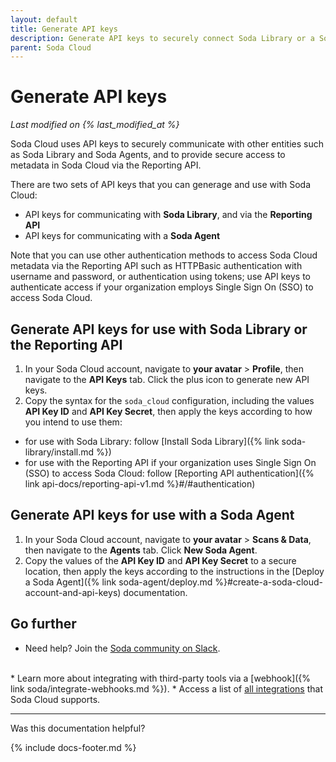 ```yaml
---
layout: default
title: Generate API keys
description: Generate API keys to securely connect Soda Library or a Soda Agent to Soda Cloud, or to access Soda Cloud via API.
parent: Soda Cloud
---
```


# Generate API keys
*Last modified on {% last_modified_at %}*

Soda Cloud uses API keys to securely communicate with other entities such as Soda Library and Soda Agents, and to provide secure access to metadata in Soda Cloud via the Reporting API. 

There are two sets of API keys that you can generage and use with Soda Cloud:
* API keys for communicating with **Soda Library**, and via the **Reporting API**
* API keys for communicating with a **Soda Agent**

Note that you can use other authentication methods to access Soda Cloud metadata via the Reporting API such as HTTPBasic authentication with username and password, or authentication using tokens; use API keys to authenticate access if your organization employs Single Sign On (SSO) to access Soda Cloud.

## Generate API keys for use with Soda Library or the Reporting API

1. In your Soda Cloud account, navigate to **your avatar** > **Profile**, then navigate to the **API Keys** tab. Click the plus icon to generate new API keys.
2. Copy the syntax for the `soda_cloud` configuration, including the values **API Key ID** and **API Key Secret**, then apply the keys according to how you intend to use them:
* for use with Soda Library: follow [Install Soda Library]({% link soda-library/install.md %})
* for use with the Reporting API if your organization uses Single Sign On (SSO) to access Soda Cloud: follow [Reporting API authentication]({% link api-docs/reporting-api-v1.md %}#/#authentication) 


## Generate API keys for use with a Soda Agent

1. In your Soda Cloud account, navigate to **your avatar** > **Scans & Data**, then navigate to the **Agents** tab. Click **New Soda Agent**.
2. Copy the values of the **API Key ID** and **API Key Secret** to a secure location, then apply the keys according to the instructions in the [Deploy a Soda Agent]({% link soda-agent/deploy.md %}#create-a-soda-cloud-account-and-api-keys) documentation.

## Go further

* Need help? Join the <a href="https://community.soda.io/slack" target="_blank"> Soda community on Slack</a>.
<br />
* Learn more about integrating with third-party tools via a [webhook]({% link soda/integrate-webhooks.md %}).
* Access a list of <a href="https://www.soda.io/integrations" target="_blank">all integrations</a> that Soda Cloud supports.

---

Was this documentation helpful?

<!-- LikeBtn.com BEGIN -->
<span class="likebtn-wrapper" data-theme="tick" data-i18n_like="Yes" data-ef_voting="grow" data-show_dislike_label="true" data-counter_zero_show="true" data-i18n_dislike="No"></span>
<script>(function(d,e,s){if(d.getElementById("likebtn_wjs"))return;a=d.createElement(e);m=d.getElementsByTagName(e)[0];a.async=1;a.id="likebtn_wjs";a.src=s;m.parentNode.insertBefore(a, m)})(document,"script","//w.likebtn.com/js/w/widget.js");</script>
<!-- LikeBtn.com END -->

{% include docs-footer.md %}